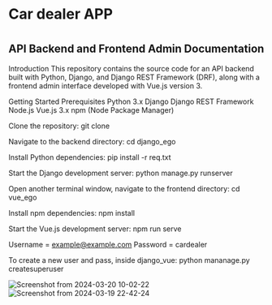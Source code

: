 <h1>Car dealer APP<h1></h1>
<h2>API Backend and Frontend Admin Documentation</h2>

Introduction
This repository contains the source code for an API backend built with Python, Django, and Django REST Framework (DRF), along with a frontend admin interface developed with Vue.js version 3.

Getting Started
Prerequisites
Python 3.x
Django
Django REST Framework
Node.js
Vue.js 3.x
npm (Node Package Manager)

Clone the repository:
git clone <repository-url>

Navigate to the backend directory:
cd django_ego

Install Python dependencies:
pip install -r req.txt

Start the Django development server:
python manage.py runserver

Open another terminal window, navigate to the frontend directory:
cd vue_ego

Install npm dependencies:
npm install

Start the Vue.js development server:
npm run serve


Username = example@example.com
Password = cardealer

To create a new user and pass, inside django_vue:
python mananage.py createsuperuser

![Screenshot from 2024-03-20 10-02-22](https://github.com/zekalarcon/ego-car-dealer/assets/67808305/ed8e79b5-2cdc-497d-80a6-fb98e6eab116)
![Screenshot from 2024-03-19 22-42-24](https://github.com/zekalarcon/ego-car-dealer/assets/67808305/ca376ddb-fa63-48d6-b1cd-5fa18f738e2d)
